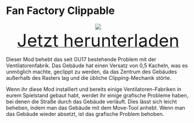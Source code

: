 # Fan Factory Clippable

<div align=center><img src="_media/Anno1800/mod_banners/smallmodscollection/banner12.png"/></div>

<div align=center><a href="https://github.com/Taludas/SmallModsCollection/releases/latest/download/FanFactoryFixed.zip"> <font size="40">Jetzt herunterladen</font></a></div>

Dieser Mod behebt das seit GU17 bestehende Problem mit der Ventilatorenfabrik. Das Gebäude hat einen Versatz von 0,5 Kacheln, was es unmöglich machte, geclippt zu werden, da das Zentrum des Gebäudes außerhalb des Rasters lag und die übliche Clipping-Mechanik störte.

Wenn ihr diese Mod installiert und bereits einige Ventilatoren-Fabriken in eurem Spielstand gebaut habt, werdet ihr einige grafische Probleme haben, bei denen die Straße durch das Gebäude verläuft. Dies lässt sich leicht beheben, indem man das Gebäude mit dem Move-Tool anhebt. Wenn man das Gebäude wieder absetzt, ist das grafische Problem behoben.